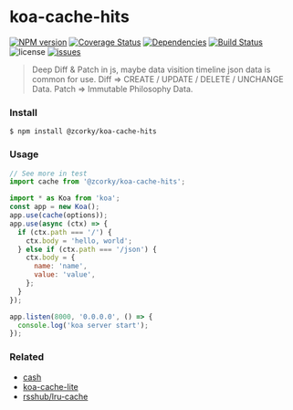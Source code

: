 # koa-cache-hits

[![NPM version](https://img.shields.io/npm/v/@zcorky/koa-cache-hits.svg?style=flat)](https://www.npmjs.com/package/@zcorky/koa-cache-hits)
[![Coverage Status](https://img.shields.io/coveralls/zcorky/koa-cache-hits.svg?style=flat)](https://coveralls.io/r/zcorky/koa-cache-hits)
[![Dependencies](https://david-dm.org/@zcorky/koa-cache-hits/status.svg)](https://david-dm.org/@zcorky/koa-cache-hits)
[![Build Status](https://travis-ci.com/zcorky/koa-cache-hits.svg?branch=master)](https://travis-ci.com/zcorky/koa-cache-hits)
![license](https://img.shields.io/github/license/zcorky/koa-cache-hits.svg)
[![issues](https://img.shields.io/github/issues/zcorky/koa-cache-hits.svg)](https://github.com/zcorky/koa-cache-hits/issues)

> Deep Diff & Patch in js, maybe data visition timeline json data is common for use.
> Diff => CREATE / UPDATE / DELETE / UNCHANGE Data.
> Patch => Immutable Philosophy Data.

### Install

```
$ npm install @zcorky/koa-cache-hits
```

### Usage

```javascript
// See more in test
import cache from '@zcorky/koa-cache-hits';

import * as Koa from 'koa';
const app = new Koa();
app.use(cache(options));
app.use(async (ctx) => {
  if (ctx.path === '/') {
    ctx.body = 'hello, world';
  } else if (ctx.path === '/json') {
    ctx.body = {
      name: 'name',
      value: 'value',
    };
  }
});

app.listen(8000, '0.0.0.0', () => {
  console.log('koa server start');
});
```

### Related
* [cash](https://github.com/koajs/cash)
* [koa-cache-lite](https://github.com/mkozjak/koa-cache-lite)
* [rsshub/lru-cache](https://github.com/DIYgod/RSSHub/blob/master/middleware/lru-cache.js)